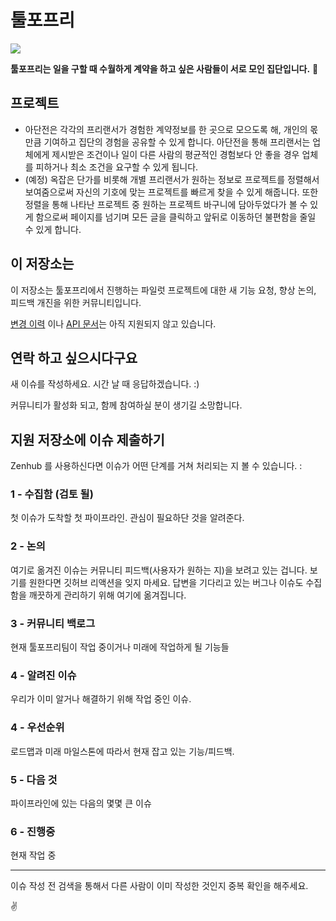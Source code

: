 # 툴포프리
<a href="https://zenhub.com"><img src="https://raw.githubusercontent.com/ZenHubIO/support/master/zenhub-badge.png"></a>

**툴포프리는 일을 구할 때 수월하게 계약을 하고 싶은 사람들이 서로 모인 집단입니다.** 🎈 

## 프로젝트

- 아단전은 각각의 프리랜서가 경험한 계약정보를 한 곳으로 모으도록 해, 개인의 몫만큼 기여하고 집단의 경험을 공유할 수 있게 합니다. 아단전을 통해 프리랜서는 업체에게 제시받은 조건이나 일이 다른 사람의 평균적인 경험보다 안 좋을 경우 업체를 피하거나 최소 조건을 요구할 수 있게 됩니다.
- (예정) 옥잡은 단가를 비롯해 개별 프리랜서가 원하는 정보로 프로젝트를 정렬해서 보여줌으로써 자신의 기호에 맞는 프로젝트를 빠르게 찾을 수 있게 해줍니다. 또한 정렬을 통해 나타난 프로젝트 중 원하는 프로젝트 바구니에 담아두었다가 볼 수 있게 함으로써 페이지를 넘기며 모든 글을 클릭하고 앞뒤로 이동하던 불편함을 줄일 수 있게 합니다.

## 이 저장소는 

이 저장소는 툴포프리에서 진행하는 파일럿 프로젝트에 대한 새 기능 요청, 향상 논의, 피드백 개진을 위한 커뮤니티입니다. 

[변경 이력](https://github.com/tool4Free/support/blob/master/CHANGELOG.md) 이나 [API 문서](https://github.com/tool4Free/API)는 아직 지원되지 않고 있습니다. 

## 연락 하고 싶으시다구요

새 이슈를 작성하세요. 시간 날 때 응답하겠습니다. :) 

커뮤니티가 활성화 되고, 함께 참여하실 분이 생기길 소망합니다.

## 지원 저장소에 이슈 제출하기

Zenhub 를 사용하신다면 이슈가 어떤 단계를 거쳐 처리되는 지 볼 수 있습니다. :

### 1 - 수집함 (검토 될)

첫 이슈가 도착할 첫 파이프라인. 관심이 필요하단 것을 알려준다.

### 2 - 논의

여기로 옮겨진 이슈는 커뮤니티 피드백(사용자가 원하는 지)을 보려고 있는 겁니다. 보기를 원한다면 깃허브 리액션을 잊지 마세요. 답변을 기다리고 있는 버그나 이슈도 수집함을 깨끗하게 관리하기 위해 여기에 옮겨집니다.

### 3 - 커뮤니티 백로그

현재 툴포프리팀이 작업 중이거나 미래에 작업하게 될 기능들 

### 4 - 알려진 이슈

우리가 이미 알거나 해결하기 위해 작업 중인 이슈.

### 4 - 우선순위

로드맵과 미래 마일스톤에 따라서 현재 잡고 있는 기능/피드백.

### 5 - 다음 것

파이프라인에 있는 다음의 몇몇 큰 이슈

### 6 - 진행중

현재 작업 중

---

이슈 작성 전 검색을 통해서 다른 사람이 이미 작성한 것인지 중복 확인을 해주세요.

✌️ 

